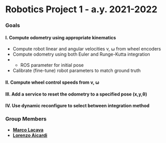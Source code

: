 # Robotics Project 1 - a.y. 2021-2022

### Goals
#### I. Compute odometry using appropriate kinematics
- Compute robot linear and angular velocities v, ⍵ from wheel encoders
- Compute odometry using both Euler and Runge-Kutta integration
- - ROS parameter for initial pose
- Calibrate (fine-tune) robot parameters to match ground truth
#### II. Compute wheel control speeds from v, ⍵
#### III. Add a service to reset the odometry to a specified pose (x,y,θ)
#### IV. Use dynamic reconfigure to select between integration method

### Group Members
- [__Marco Lacava__](https://github.com/LacavaMarco)
- [__Lorenzo Aicardi__](https://github.com/LorenzoAicardi)
